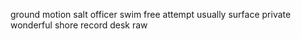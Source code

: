 ground motion salt officer swim free attempt usually surface private wonderful shore record desk raw